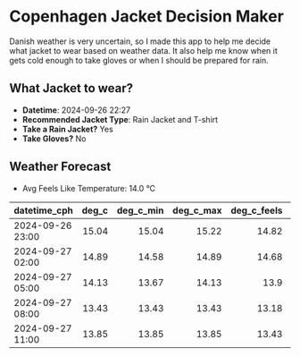 
# Copenhagen Jacket Decision Maker

Danish weather is very uncertain, so I made this app to help me decide what jacket to wear based on weather data. 
It also help me know when it gets cold enough to take gloves or when I should be prepared for rain.

## What Jacket to wear?

- **Datetime**: 2024-09-26 22:27
- **Recommended Jacket Type**: Rain Jacket and T-shirt
- **Take a Rain Jacket?** Yes
- **Take Gloves?** No

## Weather Forecast
- Avg Feels Like Temperature: 14.0 °C

| datetime_cph     |   deg_c |   deg_c_min |   deg_c_max |   deg_c_feels | weather   | wind   | rain   |
|:-----------------|--------:|------------:|------------:|--------------:|:----------|:-------|:-------|
| 2024-09-26 23:00 |   15.04 |       15.04 |       15.22 |         14.82 | Clouds    | High   | None   |
| 2024-09-27 02:00 |   14.89 |       14.58 |       14.89 |         14.68 | Clouds    | High   | None   |
| 2024-09-27 05:00 |   14.13 |       13.67 |       14.13 |         13.9  | Rain      | High   | Low    |
| 2024-09-27 08:00 |   13.43 |       13.43 |       13.43 |         13.18 | Rain      | High   | Low    |
| 2024-09-27 11:00 |   13.85 |       13.85 |       13.85 |         13.43 | Rain      | High   | Medium |
        